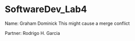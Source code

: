 # SoftwareDev_Lab4
Name: Graham Dominick
This might cause a merge conflict

Partner: Rodrigo H. Garcia
